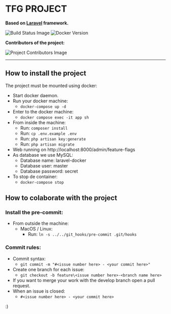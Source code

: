 # TFG PROJECT

**Based on <a href="https://laravel.com/">Laravel</a> framework.**

![Build Status Image](https://img.shields.io/github/workflow/status/MKoding/tfg-project/Master%20branch%20validation/master)
![Docker Version](https://img.shields.io/docker/v/mkoding/tfg-project?sort=semver)

**Contributors of the project:**

![Project Contributors Image](https://contrib.rocks/image?repo=MKoding/tfg-project)

***

## How to install the project
The project must be mounted using docker:

- Start docker daemon.
- Run your docker machine:
  - `docker-compose up -d`
- Enter to the docker machine:
  - `docker compose exec -it app sh`
- From inside the machine:
  - Run: `composer install`
  - Run: `cp .env.example .env`
  - Run: `php artisan key:generate`
  - Run: `php artisan migrate`
- Web running on http://localhost:8000/admin/feature-flags
- As database we use MySQL:
  - Database name: laravel-docker
  - Database user: master
  - Database password: secret
- To stop de container:
  - `docker-compose stop`

## How to colaborate with the project
### Install the pre-commit:
- From outside the machine:
  - MacOS / Linux:
    - Run: `ln -s ../../git_hooks/pre-commit .git/hooks`

### Commit rules:
- Commit syntax:
    - `git commit -m "#<issue number here> - <your commit here>"`
- Create one branch for each issue:
    - `git checkout -b feature\<issue number here>-<branch name here>`
- If you want to merge your work with the develop branch open a pull request.
- When an issue is closed:
    - `#<issue number here> - <your commit here>`

:)
